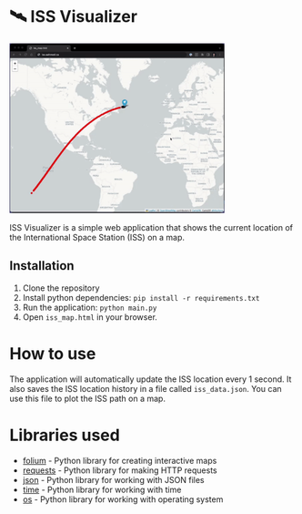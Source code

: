 # 🛰️ ISS Visualizer

<div style="display: block;
  margin-left: auto;
  margin-right: auto;">
<img src="https://github.com/asharahmed/iss/blob/main/ss.gif?raw=true" width="75%"/>
</div>

ISS Visualizer is a simple web application that shows the current location of the International Space Station (ISS) on a map. 

## Installation

1. Clone the repository
2. Install python dependencies: `pip install -r requirements.txt`
3. Run the application: `python main.py`
4. Open `iss_map.html` in your browser.

# How to use

The application will automatically update the ISS location every 1 second. It also saves the ISS location history in a file called `iss_data.json`. You can use this file to plot the ISS path on a map.

# Libraries used

- [folium]() - Python library for creating interactive maps
- [requests]() - Python library for making HTTP requests
- [json]() - Python library for working with JSON files
- [time]() - Python library for working with time
- [os]() - Python library for working with operating system


